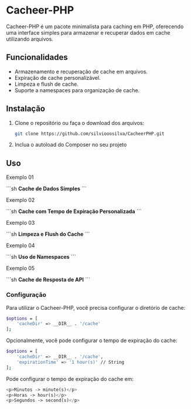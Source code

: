 # Cacheer-PHP

Cacheer-PHP é um pacote minimalista para caching em PHP, oferecendo uma interface simples para armazenar e recuperar dados em cache utilizando arquivos.

## Funcionalidades

- Armazenamento e recuperação de cache em arquivos.
- Expiração de cache personalizável.
- Limpeza e flush de cache.
- Suporte a namespaces para organização de cache.

## Instalação

1. Clone o repositório ou faça o download dos arquivos:

    ```sh
    git clone https://github.com/silviooosilva/CacheerPHP.git
    ```

2. Inclua o autoload do Composer no seu projeto


## Uso

<p>Exemplo 01 </p>
```sh
<b>Cache de Dados Simples</b>
```

<p>Exemplo 02 </p>
```sh
<b>Cache com Tempo de Expiração Personalizada</b>
```

<p>Exemplo 03 </p>
```sh
<b>Limpeza e Flush do Cache</b>
```

<p>Exemplo 04 </p>
```sh
<b>Uso de Namespaces</b>
```

<p>Exemplo 05 </p>
```sh
<b>Cache de Resposta de API</b>
```

### Configuração

Para utilizar o Cacheer-PHP, você precisa configurar o diretório de cache:

```sh
$options = [
    'cacheDir' => __DIR__ . '/cache'
];
```
Opcionalmente, você pode configurar o tempo de expiração do cache:

```sh
$options = [
    'cacheDir' => __DIR__ . '/cache',
    'expirationTime' => '1 hour(s)' // String
];
```

Pode configurar o tempo de expiração do cache em: 
```php
<p>Minutos -> minute(s)</p>
<p>Horas -> hour(s)</p>
<p>Segundos -> second(s)</p>

```